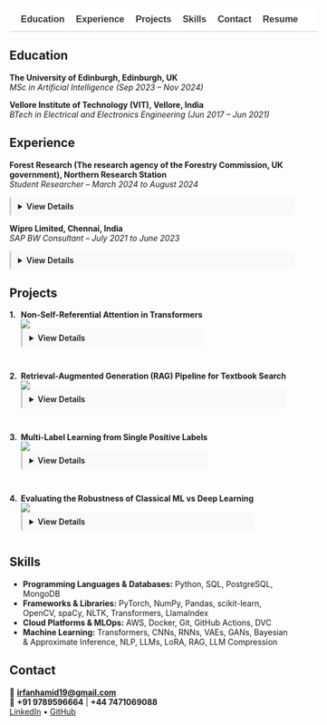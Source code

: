<!-- Navigation Bar -->
<nav style="position: sticky; top: 0; background-color: #ffffff; padding: 12px 20px; font-family: sans-serif; font-size: 16px; z-index: 999; border-bottom: 1px solid #ccc; white-space: nowrap; overflow-x: auto; display: flex; min-width: 100%;">
  <a href="#education" style="margin-right: 20px; text-decoration: none; font-weight: bold; color: #333;">Education</a>
  <a href="#experience" style="margin-right: 20px; text-decoration: none; font-weight: bold; color: #333;">Experience</a>
  <a href="#projects" style="margin-right: 20px; text-decoration: none; font-weight: bold; color: #333;">Projects</a>
  <a href="#skills" style="margin-right: 20px; text-decoration: none; font-weight: bold; color: #333;">Skills</a>
  <a href="#contact" style="margin-right: 20px; text-decoration: none; font-weight: bold; color: #333;">Contact</a>
  <a href="/assets/resume/Irfan_Resume.pdf" download style="text-decoration: none; font-weight: bold; color: #333;">Resume</a>
</nav>

<!-- CSS -->
<style>
details {
  transition: all 0.3s ease-in-out;
  overflow: hidden;
  margin-bottom: 12px;
  padding: 8px 12px;
  border-left: 3px solid #ccc;
  background-color: #f9f9f9;
  border-radius: 4px;
}
details[open] summary ~ * {
  animation: slideDown 0.3s ease-in-out;
}
@keyframes slideDown {
  0% { opacity: 0; transform: translateY(-5px); }
  100% { opacity: 1; transform: translateY(0); }
}
summary {
  cursor: pointer;
  font-weight: 600;
}
:target {
  scroll-margin-top: 80px;
}
</style>

<!-- Education -->
## <span id="education" style="...">Education</span>
**The University of Edinburgh, Edinburgh, UK**  
*MSc in Artificial Intelligence (Sep 2023 – Nov 2024)*

**Vellore Institute of Technology (VIT), Vellore, India**  
*BTech in Electrical and Electronics Engineering (Jun 2017 – Jun 2021)*

<!-- Experience -->
## <span id="experience" style="...">Experience</span>

**Forest Research (The research agency of the Forestry Commission, UK government), Northern Research Station**  
*Student Researcher – March 2024 to August 2024*
<details><summary>View Details</summary><br><ul>
  <li>Conducted industry-partnered ML research using multispectral satellite imagery for species classification.</li>
  <li>Trained ResNet-34, DenseNet-40, and ViT; performed preprocessing and geospatial analysis with QGIS.</li>
  <li>Evaluated model accuracy and interpreted spectral curves to explain results.</li>
</ul></details>

**Wipro Limited, Chennai, India**  
*SAP BW Consultant – July 2021 to June 2023*
<details><summary>View Details</summary><br><ul>
  <li>Designed and optimized SAP BW process chains to automate reporting for Nomad Foods Europe.</li>
  <li>Created BW queries for performance monitoring aligned with business KPIs.</li>
  <li>Implemented SAP BW/4HANA ETL pipelines to improve reliability and speed.</li>
</ul></details>

<!-- Projects -->
## <span id="projects" style="...">Projects</span>

<div style="margin-bottom: 30px;"><div style="display: flex;"><span style="min-width: 20px; font-weight: bold;">1.</span><div>
<strong>Non-Self-Referential Attention in Transformers</strong><br>
<a href="https://github.com/Irfan-Hamid/Rethinking-Attention-for-Transformers" target="_blank">
  <img src="https://img.shields.io/badge/View_on-GitHub-black?logo=github">
</a>
<details><summary>View Details</summary><br><ul>
  <li>Explored modifications to Transformer architecture by attenuating the main diagonal values in attention matrices, which correspond to self-referential attention.</li>
  <li>This adjustment reduces the overemphasis on tokens attending to themselves and promotes richer, more diverse contextual understanding.</li>
  <li>The method led to improved translation performance in benchmark tasks.</li>
</ul></details></div></div></div>

<div style="margin-bottom: 30px;"><div style="display: flex;"><span style="min-width: 20px; font-weight: bold;">2.</span><div>
<strong>Retrieval-Augmented Generation (RAG) Pipeline for Textbook Search</strong><br>
<a href="https://github.com/Irfan-Hamid/LLM_RAG_IMPLEMENTATION" target="_blank">
  <img src="https://img.shields.io/badge/View_on-GitHub-black?logo=github">
</a>
<details><summary>View Details</summary><br><ul>
  <li>Extracted and chunked text from PDF textbooks and converted them into dense vector embeddings.</li>
  <li>Implemented a semantic search system to retrieve relevant context based on user queries.</li>
  <li>Used GEMMA-7B-it LLM to generate context-aware responses from retrieved information.</li>
</ul></details></div></div></div>

<div style="margin-bottom: 30px;"><div style="display: flex;"><span style="min-width: 20px; font-weight: bold;">3.</span><div>
<strong>Multi-Label Learning from Single Positive Labels</strong><br>
<a href="https://github.com/Irfan-Hamid/Multi-Label-Learning-from-Single-Positive-Labels" target="_blank">
  <img src="https://img.shields.io/badge/View_on-GitHub-black?logo=github">
</a>
<details><summary>View Details</summary><br><ul>
  <li>This project explores multi-label classification where only one positive label is available during training.</li>
  <li>Applied in species distribution modeling, which often lacks absence data for species.</li>
  <li>Designed a custom UPL loss function that significantly improved model performance over BCE loss.</li>
</ul></details></div></div></div>

<div style="margin-bottom: 30px;"><div style="display: flex;"><span style="min-width: 20px; font-weight: bold;">4.</span><div>
<strong>Evaluating the Robustness of Classical ML vs Deep Learning</strong><br>
<a href="https://github.com/Irfan-Hamid/Robustness-Comparison-Classical-machine-learning-vs.-Deep-Learning-in-Image-Classification" target="_blank">
  <img src="https://img.shields.io/badge/View_on-GitHub-black?logo=github">
</a>
<details><summary>View Details</summary><br><ul>
  <li>Benchmarked Random Forest, SVM, and AlexNet against perturbations like blur, noise, occlusion.</li>
  <li>Used Kaggle’s Sports Balls dataset (~9k images across 15 classes).</li>
  <li>Found deep models (AlexNet) to be more robust than classical ML under noisy conditions.</li>
</ul></details></div></div></div>

<!-- Skills -->
## <span id="skills" style="...">Skills</span>
- **Programming Languages & Databases:** Python, SQL, PostgreSQL, MongoDB  
- **Frameworks & Libraries:** PyTorch, NumPy, Pandas, scikit-learn, OpenCV, spaCy, NLTK, Transformers, LlamaIndex  
- **Cloud Platforms & MLOps:** AWS, Docker, Git, GitHub Actions, DVC  
- **Machine Learning:** Transformers, CNNs, RNNs, VAEs, GANs, Bayesian & Approximate Inference, NLP, LLMs, LoRA, RAG, LLM Compression

<!-- Contact -->
## <span id="contact" style="...">Contact</span>
📧 **irfanhamid19@gmail.com**  
📱 **+91 9789596664** | **+44 7471069088**  
[LinkedIn](https://www.linkedin.com/in/irfan-hamid/) • [GitHub](https://github.com/Irfan-Hamid)

